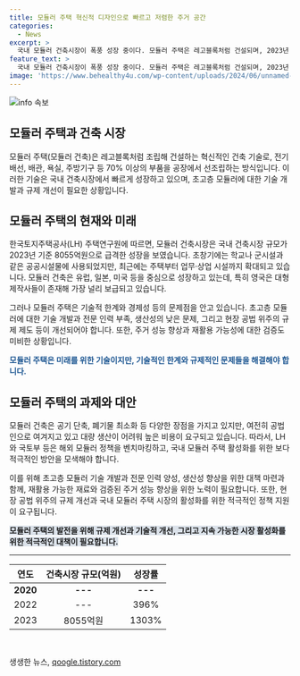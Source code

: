 ```yaml
---
title: 모듈러 주택 혁신적 디자인으로 빠르고 저렴한 주거 공간
categories:
  - News
excerpt: >
  국내 모듈러 건축시장이 폭풍 성장 중이다. 모듈러 주택은 레고블록처럼 건설되며, 2023년 기준 규모는 8055억원으로 대폭 증가했다. 초창기에는 공공시설에서 주로 사용되었으나 최근에는 주택뿐만 아니라 업무·상업 시설에도 확대되고 있다. 그러나 기술적 한계와 비용 문제 등 여러 문제가 존재하며, 규제 개선이 필요하다고 보고되고 있다. 또한, 공급 부족으로 아직까지 높은 가격으로 여겨지고 있다. LH와 국토부는 해외 모듈러 정책을 벤치마킹하고 국내 모듈러 주택 활성화를 위한 적극적인 대책이 필요할 것으로 보인다.
feature_text: >
  국내 모듈러 건축시장이 폭풍 성장 중이다. 모듈러 주택은 레고블록처럼 건설되며, 2023년 기준 규모는 8055억원으로 대폭 증가했다. 초창기에는 공공시설에서 주로 사용되었으나 최근에는 주택뿐만 아니라 업무·상업 시설에도 확대되고 있다. 그러나 기술적 한계와 비용 문제 등 여러 문제가 존재하며, 규제 개선이 필요하다고 보고되고 있다. 또한, 공급 부족으로 아직까지 높은 가격으로 여겨지고 있다. LH와 국토부는 해외 모듈러 정책을 벤치마킹하고 국내 모듈러 주택 활성화를 위한 적극적인 대책이 필요할 것으로 보인다.
image: 'https://www.behealthy4u.com/wp-content/uploads/2024/06/unnamed-file.png'
---
```


<p><img src="https://www.behealthy4u.com/wp-content/uploads/2024/06/unnamed-file.png" alt="info 속보" /></p>

<h2 data-ke-size="size26"><b>모듈러 주택과 건축 시장</b></h2>

<p data-ke-size="size16">모듈러 주택(모듈러 건축)은 레고블록처럼 조립해 건설하는 혁신적인 건축 기술로, 전기배선, 배관, 욕실, 주방기구 등 70% 이상의 부품을 공장에서 선조립하는 방식입니다. 이러한 기술은 국내 건축시장에서 빠르게 성장하고 있으며, 초고층 모듈러에 대한 기술 개발과 규제 개선이 필요한 상황입니다.</p>

<h2 data-ke-size="size24"><b>모듈러 주택의 현재와 미래</b></h2>

<p data-ke-size="size16">한국토지주택공사(LH) 주택연구원에 따르면, 모듈러 건축시장은 국내 건축시장 규모가 2023년 기준 8055억원으로 급격한 성장을 보였습니다. 초창기에는 학교나 군시설과 같은 공공시설물에 사용되었지만, 최근에는 주택부터 업무·상업 시설까지 확대되고 있습니다. 모듈러 건축은 유럽, 일본, 미국 등을 중심으로 성장하고 있는데, 특히 영국은 대형 제작사들이 존재해 가장 널리 보급되고 있습니다.</p>

<p data-ke-size="size16">그러나 모듈러 주택은 기술적 한계와 경제성 등의 문제점을 안고 있습니다. 초고층 모듈러에 대한 기술 개발과 전문 인력 부족, 생산성의 낮은 문제, 그리고 현장 공법 위주의 규제 제도 등이 개선되어야 합니다. 또한, 주거 성능 향상과 재활용 가능성에 대한 검증도 미비한 상황입니다.</p>

<p data-ke-size="size16"><b><span style="color: #1a5490;">모듈러 주택은 미래를 위한 기술이지만, 기술적인 한계와 규제적인 문제들을 해결해야 합니다.</span></b></p>

<h2 data-ke-size="size24"><b>모듈러 주택의 과제와 대안</b></h2>

<p data-ke-size="size16">모듈러 건축은 공기 단축, 폐기물 최소화 등 다양한 장점을 가지고 있지만, 여전히 공법인으로 여겨지고 있고 대량 생산이 어려워 높은 비용이 요구되고 있습니다. 따라서, LH와 국토부 등은 해외 모듈러 정책을 벤치마킹하고, 국내 모듈러 주택 활성화를 위한 보다 적극적인 방안을 모색해야 합니다.</p>

<p data-ke-size="size16">이를 위해 초고층 모듈러 기술 개발과 전문 인력 양성, 생산성 향상을 위한 대책 마련과 함께, 재활용 가능한 재료와 검증된 주거 성능 향상을 위한 노력이 필요합니다. 또한, 현장 공법 위주의 규제 개선과 국내 모듈러 주택 시장의 활성화를 위한 적극적인 정책 지원이 요구됩니다.</p>

<p data-ke-size="size16"><b><span style="background-color: #21538527;">모듈러 주택의 발전을 위해 규제 개선과 기술적 개선, 그리고 지속 가능한 시장 활성화를 위한 적극적인 대책이 필요합니다.</span></b></p>

<hr>

<table>
    <thead>
        <tr>
            <th><b>연도</b></th>
            <th><b>건축시장 규모(억원)</b></th>
            <th><b>성장률</b></th>
        </tr>
    </thead>
    <tbody>
        <tr>
            <td style="text-align: center;"><b>2020</b></td>
            <td style="text-align: center;"><b>---</b></td>
            <td style="text-align: center;"><b>---</b></td>
        </tr>
        <tr>
            <td style="text-align: center;">2022</td>
            <td style="text-align: center;">---</b></td>
            <td style="text-align: center;">396%</td>
        </tr>
        <tr>
            <td style="text-align: center;">2023</td>
            <td style="text-align: center;">8055억원</td>
            <td style="text-align: center;">1303%</td>
        </tr>
    </tbody>
</table>

<p data-ke-size="size16">&nbsp;</p>
생생한 뉴스, <a href="https://qoogle.tistory.com" rel="dofollow">qoogle.tistory.com</a>


